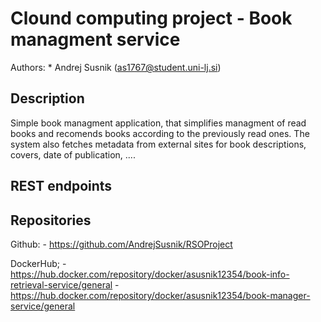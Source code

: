 # Clound computing project - Book managment service
Authors:
    * Andrej Susnik (as1767@student.uni-lj.si)
## Description

Simple book managment application, that simplifies managment of read books and recomends books according to the previously read ones. The system also fetches metadata from external sites for book descriptions, covers, date of publication, .... 

## REST endpoints


## Repositories

Github:
    - https://github.com/AndrejSusnik/RSOProject

DockerHub;
    - https://hub.docker.com/repository/docker/asusnik12354/book-info-retrieval-service/general
    - https://hub.docker.com/repository/docker/asusnik12354/book-manager-service/general

